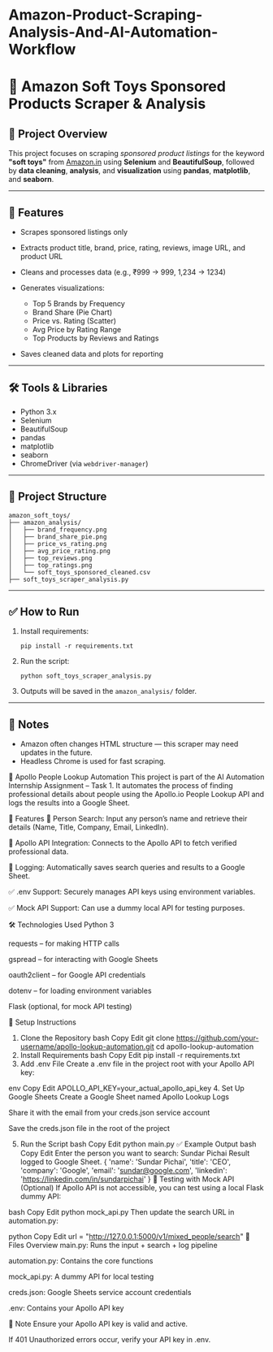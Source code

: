 # Amazon-Product-Scraping-Analysis-And-AI-Automation-Workflow

# 🧸 Amazon Soft Toys Sponsored Products Scraper & Analysis

## 📌 Project Overview

This project focuses on scraping *sponsored product listings* for the keyword **"soft toys"** from [Amazon.in](https://www.amazon.in) using **Selenium** and **BeautifulSoup**, followed by **data cleaning**, **analysis**, and **visualization** using **pandas**, **matplotlib**, and **seaborn**.

---

## 🚀 Features

* Scrapes sponsored listings only
* Extracts product title, brand, price, rating, reviews, image URL, and product URL
* Cleans and processes data (e.g., ₹999 → 999, 1,234 → 1234)
* Generates visualizations:

  * Top 5 Brands by Frequency
  * Brand Share (Pie Chart)
  * Price vs. Rating (Scatter)
  * Avg Price by Rating Range
  * Top Products by Reviews and Ratings
* Saves cleaned data and plots for reporting

---

## 🛠️ Tools & Libraries

* Python 3.x
* Selenium
* BeautifulSoup
* pandas
* matplotlib
* seaborn
* ChromeDriver (via `webdriver-manager`)

---

## 📂 Project Structure

```
amazon_soft_toys/
├── amazon_analysis/
│   ├── brand_frequency.png
│   ├── brand_share_pie.png
│   ├── price_vs_rating.png
│   ├── avg_price_rating.png
│   ├── top_reviews.png
│   ├── top_ratings.png
│   └── soft_toys_sponsored_cleaned.csv
├── soft_toys_scraper_analysis.py
```

---

## ✅ How to Run

1. Install requirements:

   ```
   pip install -r requirements.txt
   ```
2. Run the script:

   ```
   python soft_toys_scraper_analysis.py
   ```
3. Outputs will be saved in the `amazon_analysis/` folder.

---

## 📌 Notes

* Amazon often changes HTML structure — this scraper may need updates in the future.
* Headless Chrome is used for fast scraping.

🚀 Apollo People Lookup Automation
This project is part of the AI Automation Internship Assignment – Task 1. It automates the process of finding professional details about people using the Apollo.io People Lookup API and logs the results into a Google Sheet.

📌 Features
🔎 Person Search: Input any person’s name and retrieve their details (Name, Title, Company, Email, LinkedIn).

🧠 Apollo API Integration: Connects to the Apollo API to fetch verified professional data.

📄 Logging: Automatically saves search queries and results to a Google Sheet.

✅ .env Support: Securely manages API keys using environment variables.

✅ Mock API Support: Can use a dummy local API for testing purposes.

🛠️ Technologies Used
Python 3

requests – for making HTTP calls

gspread – for interacting with Google Sheets

oauth2client – for Google API credentials

dotenv – for loading environment variables

Flask (optional, for mock API testing)

🧪 Setup Instructions
1. Clone the Repository
bash
Copy
Edit
git clone https://github.com/your-username/apollo-lookup-automation.git
cd apollo-lookup-automation
2. Install Requirements
bash
Copy
Edit
pip install -r requirements.txt
3. Add .env File
Create a .env file in the project root with your Apollo API key:

env
Copy
Edit
APOLLO_API_KEY=your_actual_apollo_api_key
4. Set Up Google Sheets
Create a Google Sheet named Apollo Lookup Logs

Share it with the email from your creds.json service account

Save the creds.json file in the root of the project

5. Run the Script
bash
Copy
Edit
python main.py
✅ Example Output
bash
Copy
Edit
Enter the person you want to search: Sundar Pichai
Result logged to Google Sheet.
{
  'name': 'Sundar Pichai',
  'title': 'CEO',
  'company': 'Google',
  'email': 'sundar@google.com',
  'linkedin': 'https://linkedin.com/in/sundarpichai'
}
🧪 Testing with Mock API (Optional)
If Apollo API is not accessible, you can test using a local Flask dummy API:

bash
Copy
Edit
python mock_api.py
Then update the search URL in automation.py:

python
Copy
Edit
url = "http://127.0.0.1:5000/v1/mixed_people/search"
📁 Files Overview
main.py: Runs the input + search + log pipeline

automation.py: Contains the core functions

mock_api.py: A dummy API for local testing

creds.json: Google Sheets service account credentials

.env: Contains your Apollo API key

📌 Note
Ensure your Apollo API key is valid and active.

If 401 Unauthorized errors occur, verify your API key in .env.


